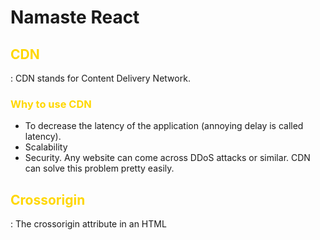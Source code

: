 # Namaste React

## <font color="#FFD700">CDN</font>

: CDN stands for Content Delivery Network.

### <font color="#FFD700">Why to use CDN</font>

- To decrease the latency of the application (annoying delay is called latency).
- Scalability
- Security. Any website can come across DDoS attacks or similar. CDN can solve this problem pretty easily.

## <font color="#FFD700">Crossorigin</font>

: The crossorigin attribute in an HTML <script> tag controls how the browser handles requests for external scripts that come from another domain.

## <font color="#FFD700">React vs ReactDOM</font>

: React is a library and having all core functionality like hooks, state management like useState etc defined in this library, Whereas ReactDOM library is used to manipulate the DOM or modifiying the DOM. Creating root and rendering root is defined in ReactDOM library.

## <font color="#FFD700">React.createElement</font>

: This will create object of reactElement.

## <font color="#FFD700">Root.render()</font>

: This method will overwrite the root element which exists in HTML file...

## <font color="#FFD700">Package.json</font>

: It is a configuraton file for node project..

## <font color="#FFD700">Package-lock.json</font>

: It is a file which keeps the track of packages which is installed in project...

## <font color="#FFD700">Dependencies</font>

- Dependencies : these're the packages which're required in production env also...
- DevDependencies : packages which are required in development phase only not in production dependencies...

## <font color="#FFD700">caret(^) vs tilde(~)</font>

: caret is used to update the minor version automatically...
: tilde is used to update the major version automatically...

## <font color="#FFD700">Transitive Dependencies</font>

: When we install any package, it might be depend on other packages and those packages also depends on other packages.. These packages are called transitive dependencies...

## <font color="#FFD700">npx vs Npm</font>

: Npm command is used to install a new package, where as Npx is used to execute a package..

# <font color="#FFD700">BUNDLERS</font> :- Vite, Webpack, Parcel, Rollup or Browserify.

> Create_react_app uses Webpack behind the scene...

> Parcels gives us such Superpowers mentioned below

- Create a server

- **Hot Module Replacement :** Whenever you make changes in any of your project file it's automatically reload the app just like live-server. You don't need to press ctrl+r to reload the app it does automatically. Another example is nodemon package.

- **File Watcher Algorithm :** With the help of this algorithm the parcel knows that there is any change in the project files and it need to be reload app again. Parcel take care of it automatically.

- **Bundling :** Bundle up all project files into the dist directory.

- **Minify :** Minify the code files.

- Cleaning our Code

- Dev and Prod build

- Super fast build algorithm

- **Image Optimization :** Minify your images

- Caching while development

- Compression

- **Tree Shaking :** Removing unwanted code

- **Compatible with older version of browsers :** It uses Polyfills (A polyfill is a piece of code (usually JavaScript on the Web) used to provide modern functionality on older browsers that do not natively support it).

- Allows us to run our app on HTTPS on development env. (npx parcel index.html --https)

- Manages port number automatically. Suppose your one app is running on port:1234 than you start another app, parcel will take care of that and run that app on another available port.

- **Zero Config :** You just need to install parcel and tell the entry point and parcel will take care of all the things for you.

> ==========================================================

- Dev Server : Parcel’s builtin dev server is automatically started when you run the default parcel command, which is a shortcut for parcel serve. By default, it starts a server at http://localhost:1234. If port 1234 is already in use, then a fallback port will be used. After Parcel starts, the location where the dev server is listening will be printed to the terminal.

The dev server supports several options, which you can specify via CLI options:

- -p, --port – Overrides the default port. The PORT environment variable can also be used to set the port.

- --host – By default, the dev server accepts connections on all interfaces. You can override this to specify that only connections from certain hosts should be accepted.

- --open – Automatically opens the entry in your default browser after Parcel starts. You can also pass a browser name to open a different browser, e.g. --open safari.

> ==========================================================

- Hot reloading : As you make changes to your code, Parcel automatically rebuilds the changed files and updates your app in the browser. By default, Parcel fully reloads the page, but in some cases it may perform Hot Module Replacement (HMR). HMR improves the development experience by updating modules in the browser at runtime without needing a whole page refresh. This means that application state can be retained as you change small things in your code.

- CSS changes are automatically applied via HMR with no page reload necessary. This is also true when using a framework with HMR support built in, like React (via Fast Refresh), and Vue.

> ==========================================================

- Lazy mode : In development, it can be frustrating to wait for your entire app to build before the dev server starts up. This is especially true when working on large apps with many pages. If you’re only working on one feature, you shouldn’t need to wait for all of the others to build unless you navigate to them.

- You can use the --lazy CLI flag to tell Parcel to defer building files until they are requested in the browser, which can significantly reduce development build times. The server starts quickly, and when you navigate to a page for the first time, Parcel builds only the files necessary for that page. When you navigate to another page, that page will be built on demand. If you navigate back to a page that was previously built, it loads instantly.

- parcel 'pages/\*.html' --lazy

- This also works with dynamic import(), not just separate entries. So if you have a page with a dynamically loaded feature, that feature will not be built until it is activated. When it is requested, Parcel eagerly builds all of the dependencies as well, without waiting for them to be requested.

> ==========================================================

- Caching : Parcel caches everything it builds to disk. If you restart the dev server, Parcel will only rebuild files that have changed since the last time it ran. Parcel automatically tracks all of the files, configuration, plugins, and dev dependencies that are involved in your build, and granularly invalidates the cache when something changes. For example, if you change a configuration file, all of the source files that rely on that configuration will be rebuilt.

- By default, the cache is stored in the .parcel-cache folder inside your project. You should add this folder to your .gitignore (or equivalent) so that it is not committed in your repo. You can also override the location of the cache using the --cache-dir CLI option.

- Caching can also be disabled using the --no-cache flag. Note that this only disables reading from the cache – a .parcel-cache folder will still be created.

> ==========================================================

- HTTPS : Sometimes, you may need to use HTTPS during development. For example, you may need to use a certain hostname for authentication cookies, or debug mixed content issues. Parcel’s dev server supports HTTPS out of the box. You can either use an automatically generated certificate, or provide your own.

- To use an automatically generated self-signed certificate, use the --https CLI flag. The first time you load the page, you may need to manually trust this certificate in your browser.

- parcel src/index.html --https

- To use a custom certificate, you’ll need to use the --cert and --key CLI options to specify the certificate file and private key respectively.

- parcel src/index.html --cert certificate.cert --key private.key

> ==========================================================

- Auto install : When you use a language or plugin that isn’t included by default, Parcel will automatically install the necessary dependencies into your project for you. For example, if you include a .sass file, Parcel will install the @parcel/transformer-sass plugin. When this happens, you'll see a message in the terminal, and the new dependency will be added to the devDependencies in your package.json.

- Parcel automatically detects which package manager you use in your project based on the lock file. For example, if yarn.lock is found, then Yarn will be used to install packages. If no lock file is found, then the package manager is chosen based on what is installed on your system. The following package managers are currently supported, listed in priority order:

  Yarn
  Pnpm
  Npm

- Auto install only occurs during development by default. During production builds, if a dependency is missing, the build will fail. You can also disable auto install during development using the --no-autoinstall CLI flag.
